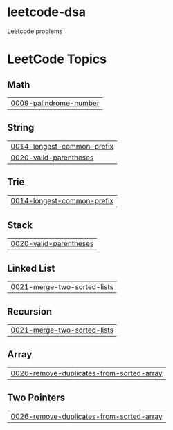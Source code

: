 # leetcode-dsa
Leetcode problems

<!---LeetCode Topics Start-->
# LeetCode Topics
## Math
|  |
| ------- |
| [0009-palindrome-number](https://github.com/qhaof26/leetcode-dsa/tree/master/0009-palindrome-number) |
## String
|  |
| ------- |
| [0014-longest-common-prefix](https://github.com/qhaof26/leetcode-dsa/tree/master/0014-longest-common-prefix) |
| [0020-valid-parentheses](https://github.com/qhaof26/leetcode-dsa/tree/master/0020-valid-parentheses) |
## Trie
|  |
| ------- |
| [0014-longest-common-prefix](https://github.com/qhaof26/leetcode-dsa/tree/master/0014-longest-common-prefix) |
## Stack
|  |
| ------- |
| [0020-valid-parentheses](https://github.com/qhaof26/leetcode-dsa/tree/master/0020-valid-parentheses) |
## Linked List
|  |
| ------- |
| [0021-merge-two-sorted-lists](https://github.com/qhaof26/leetcode-dsa/tree/master/0021-merge-two-sorted-lists) |
## Recursion
|  |
| ------- |
| [0021-merge-two-sorted-lists](https://github.com/qhaof26/leetcode-dsa/tree/master/0021-merge-two-sorted-lists) |
## Array
|  |
| ------- |
| [0026-remove-duplicates-from-sorted-array](https://github.com/qhaof26/leetcode-dsa/tree/master/0026-remove-duplicates-from-sorted-array) |
## Two Pointers
|  |
| ------- |
| [0026-remove-duplicates-from-sorted-array](https://github.com/qhaof26/leetcode-dsa/tree/master/0026-remove-duplicates-from-sorted-array) |
<!---LeetCode Topics End-->